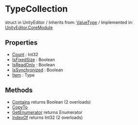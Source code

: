 # TypeCollection
struct in UnityEditor
 / Inherits from: <a href="https://docs.unity3d.com/6000.0/Documentation/ScriptReference/ValueType.html">ValueType</a> / Implemented in: <a href="https://docs.unity3d.com/6000.0/Documentation/ScriptReference/UnityEditor.CoreModule.html">UnityEditor.CoreModule</a>
## Properties
- <a href="https://docs.unity3d.com/6000.0/Documentation/ScriptReference/TypeCollection-Count.html">Count</a> : Int32
- <a href="https://docs.unity3d.com/6000.0/Documentation/ScriptReference/TypeCollection-IsFixedSize.html">IsFixedSize</a> : Boolean
- <a href="https://docs.unity3d.com/6000.0/Documentation/ScriptReference/TypeCollection-IsReadOnly.html">IsReadOnly</a> : Boolean
- <a href="https://docs.unity3d.com/6000.0/Documentation/ScriptReference/TypeCollection-IsSynchronized.html">IsSynchronized</a> : Boolean
- <a href="https://docs.unity3d.com/6000.0/Documentation/ScriptReference/TypeCollection-Item.html">Item</a> : Type
## Methods
- <a href="https://docs.unity3d.com/6000.0/Documentation/ScriptReference/TypeCollection.Contains.html">Contains</a> returns Boolean (2 overloads)
- <a href="https://docs.unity3d.com/6000.0/Documentation/ScriptReference/TypeCollection.CopyTo.html">CopyTo</a>
- <a href="https://docs.unity3d.com/6000.0/Documentation/ScriptReference/TypeCollection.GetEnumerator.html">GetEnumerator</a> returns Enumerator
- <a href="https://docs.unity3d.com/6000.0/Documentation/ScriptReference/TypeCollection.IndexOf.html">IndexOf</a> returns Int32 (2 overloads)
